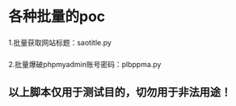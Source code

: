 # 各种批量的poc
### 
1.批量获取网站标题：saotitle.py
### 
2.批量爆破phpmyadmin账号密码：plbppma.py

## 
## 以上脚本仅用于测试目的，切勿用于非法用途！
